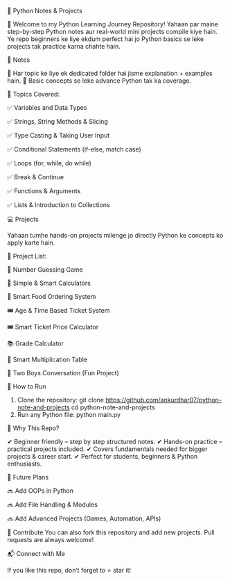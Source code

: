 📘 Python Notes & Projects

🚀 Welcome to my Python Learning Journey Repository!
Yahaan par maine step-by-step Python notes aur real-world mini projects compile kiye hain. Ye repo beginners ke liye ekdum perfect hai jo Python basics se leke projects tak practice karna chahte hain.

📝 Notes

🔹 Har topic ke liye ek dedicated folder hai jisme explanation + examples hain.
🔹 Basic concepts se leke advance Python tak ka coverage.

📂 Topics Covered:

✅ Variables and Data Types

✅ Strings, String Methods & Slicing

✅ Type Casting & Taking User Input

✅ Conditional Statements (if-else, match case)

✅ Loops (for, while, do while)

✅ Break & Continue

✅ Functions & Arguments

✅ Lists & Introduction to Collections

💻 Projects

Yahaan tumhe hands-on projects milenge jo directly Python ke concepts ko apply karte hain.

📂 Project List:

🎲 Number Guessing Game

🧮 Simple & Smart Calculators

🍔 Smart Food Ordering System

🎟️ Age & Time Based Ticket System

🎟️ Smart Ticket Price Calculator

📚 Grade Calculator

🧾 Smart Multiplication Table

👥 Two Boys Conversation (Fun Project)

🚀 How to Run

1. Clone the repository:
git clone https://github.com/ankurdhar07/python-note-and-projects
cd python-note-and-projects
3. Run any Python file:
python main.py

🌟 Why This Repo?

✔ Beginner friendly – step by step structured notes.
✔ Hands-on practice – practical projects included.
✔ Covers fundamentals needed for bigger projects & career start.
✔ Perfect for students, beginners & Python enthusiasts.

📌 Future Plans

🔜 Add OOPs in Python

🔜 Add File Handling & Modules

🔜 Add Advanced Projects (Games, Automation, APIs)

🤝 Contribute
You can also fork this repository and add new projects. Pull requests are always welcome!

📬 Connect with Me

If you like this repo, don’t forget to ⭐ star it!
